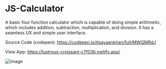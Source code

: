 # JS-Calculator
A basic four function calculator which is capable of doing simple arithmetic, which includes addition, subtraction, multiplication, and division. It has a seamless UX and simple user interface.  

Source Code (codepen): https://codepen.io/itsayaankhan/full/MWQMRdJ

View App: https://lustrous-croissant-c7f03b.netlify.app/

![image](https://user-images.githubusercontent.com/107896951/175550385-fd1c0db0-fd95-4198-a6dd-2719d5e04eb0.png)
